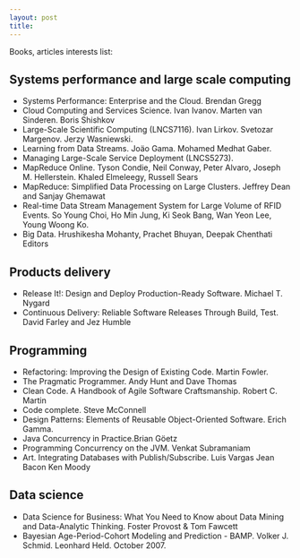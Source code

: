 ```yaml
---
layout: post
title: 
---
```

Books, articles interests list:

## Systems performance and large scale computing
* Systems Performance: Enterprise and the Cloud. Brendan Gregg
* Cloud Computing and Services Science. Ivan Ivanov. Marten van Sinderen. Boris Shishkov
* Large-Scale Scientific Computing (LNCS7116). Ivan Lirkov. Svetozar Margenov. Jerzy Wasniewski.
* Learning from Data Streams. Joäo Gama. Mohamed Medhat Gaber.
* Managing Large-Scale Service Deployment (LNCS5273).
* MapReduce Online. Tyson Condie, Neil Conway, Peter Alvaro, Joseph M. Hellerstein. Khaled Elmeleegy, Russell Sears
* MapReduce: Simplified Data Processing on Large Clusters. Jeffrey Dean and Sanjay Ghemawat
* Real-time Data Stream Management System for Large Volume of RFID Events. So Young Choi, Ho Min Jung, Ki Seok Bang, Wan Yeon Lee, Young Woong Ko.
* Big Data. Hrushikesha Mohanty, Prachet Bhuyan, Deepak Chenthati Editors


## Products delivery
* Release It!: Design and Deploy Production-Ready Software. Michael T. Nygard
* Continuous Delivery: Reliable Software Releases Through Build, Test. David Farley and Jez Humble

## Programming 
* Refactoring: Improving the Design of Existing Code. Martin Fowler.
* The Pragmatic Programmer. Andy Hunt and Dave Thomas
* Clean Code. A Handbook of Agile Software Craftsmanship. Robert C. Martin
* Code complete. Steve McConnell
* Design Patterns: Elements of Reusable Object-Oriented Software. Erich Gamma.
* Java Concurrency in Practice.Brian Göetz
* Programming Concurrency on the JVM. Venkat Subramaniam
* Art. Integrating Databases with Publish/Subscribe. Luis Vargas Jean Bacon Ken Moody

## Data science
* Data Science for Business: What You Need to Know about Data Mining and Data-Analytic Thinking. Foster Provost & Tom Fawcett
* Bayesian Age-Period-Cohort Modeling and Prediction - BAMP. Volker J. Schmid. Leonhard Held. October 2007.

